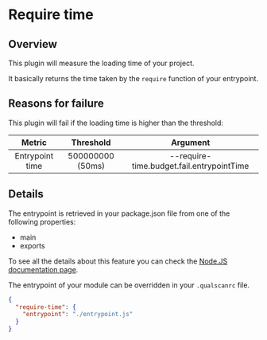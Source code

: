 # Require time

## Overview

This plugin will measure the loading time of your project.

It basically returns the time taken by the `require` function of your entrypoint.

## Reasons for failure
This plugin will fail if the loading time is higher than the threshold:

| Metric          | Threshold         | Argument                                     |
|:---------------:|:-----------------:|:--------------------------------------------:|
| Entrypoint time | 500000000 (50ms)  | --require-time.budget.fail.entrypointTime    |

## Details

The entrypoint is retrieved in your package.json file from one of the following properties:
- main 
- exports

To see all the details about this feature you can check the [Node.JS documentation page](https://nodejs.org/api/packages.html#packages_main_entry_point_export).

The entrypoint of your module can be overridden in your `.qualscanrc` file.
```json
{
  "require-time": {
    "entrypoint": "./entrypoint.js"
  }
}
```